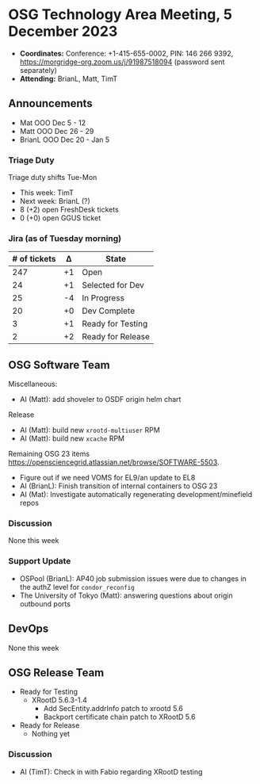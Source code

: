# OSG Technology Area Meeting, 5 December 2023

-   **Coordinates:** Conference: +1-415-655-0002, PIN: 146 266 9392,
    <https://morgridge-org.zoom.us/j/91987518094> (password sent separately)
-   **Attending:** BrianL, Matt, TimT

## Announcements

-   Mat OOO Dec 5 - 12
-   Matt OOO Dec 26 - 29
-   BrianL OOO Dec 20 - Jan 5

### Triage Duty

Triage duty shifts Tue-Mon

-   This week: TimT
-   Next week: BrianL (?)
-   8 (+2) open FreshDesk tickets
-   0 (+0) open GGUS ticket

### Jira (as of Tuesday morning)

| # of tickets | &Delta; | State             |
|--------------|---------|-------------------|
| 247          | +1      | Open              |
| 24           | +1      | Selected for Dev  |
| 25           | -4      | In Progress       |
| 20           | +0      | Dev Complete      |
| 3            | +1      | Ready for Testing |
| 2            | +2      | Ready for Release |

## OSG Software Team

Miscellaneous:
-   AI (Matt): add shoveler to OSDF origin helm chart

Release
-   AI (Matt): build new `xrootd-multiuser` RPM
-   AI (Matt): build new `xcache` RPM

Remaining OSG 23 items <https://opensciencegrid.atlassian.net/browse/SOFTWARE-5503>.
-   Figure out if we need VOMS for EL9/an update to EL8
-   AI (BrianL): Finish transition of internal containers to OSG 23
-   AI (Mat): Investigate automatically regenerating development/minefield repos

### Discussion

None this week

### Support Update

-   OSPool (BrianL): AP40 job submission issues were due to changes in the authZ level for `condor_reconfig`
-   The University of Tokyo (Matt): answering questions about origin outbound ports

## DevOps

None this week

## OSG Release Team

-   Ready for Testing
    -   XRootD 5.6.3-1.4
        -   Add SecEntity.addrInfo patch to xrootd 5.6
        -   Backport certificate chain patch to XRootD 5.6
-   Ready for Release
    -   Nothing yet
 
### Discussion

-  AI (TimT): Check in with Fabio regarding XRootD testing
